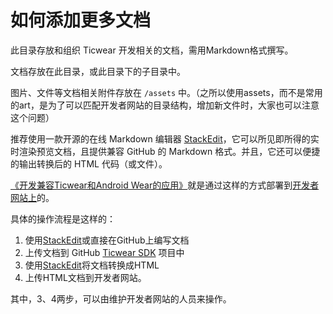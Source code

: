 # 如何添加更多文档

此目录存放和组织 Ticwear 开发相关的文档，需用Markdown格式撰写。

文档存放在此目录，或此目录下的子目录中。

图片、文件等文档相关附件存放在 `/assets` 中。（之所以使用assets，而不是常用的art，是为了可以匹配开发者网站的目录结构，增加新文件时，大家也可以注意这个问题）

推荐使用一款开源的在线 Markdown 编辑器 [StackEdit][stackedit]，它可以所见即所得的实时渲染预览文档，且提供兼容 GitHub 的 Markdown 格式。并且，它还可以便捷的输出转换后的 HTML 代码（或文件）。

[《开发兼容Ticwear和Android Wear的应用》][gms-compat]就是通过这样的方式部署到[开发者网站上][gms-compat-dev]的。

具体的操作流程是这样的：

1. 使用[StackEdit][stackedit]或直接在GitHub上编写文档
2. 上传文档到 GitHub [Ticwear SDK][ticwear-sdk] 项目中
3. 使用[StackEdit][stackedit]将文档转换成HTML
4. 上传HTML文档到开发者网站。

其中，3、4两步，可以由维护开发者网站的人员来操作。

[stackedit]: https://stackedit.io/
[ticwear-sdk]: https://github.com/ticwear/sdk
[gms-compat]: /doc/gms-compact.md
[gms-compat-dev]: https://developer.chumenwenwen.com/doc/ticwear.html#doc/1/2
